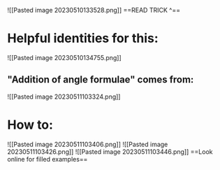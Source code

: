 ![[Pasted image 20230510133528.png]]
==READ TRICK ^==
# Helpful identities for this:
![[Pasted image 20230510134755.png]]
## "Addition of angle formulae" comes from:
![[Pasted image 20230511103324.png]]
# How to:
![[Pasted image 20230511103406.png]]
![[Pasted image 20230511103426.png]]
![[Pasted image 20230511103446.png]]
==Look online for filled examples==
